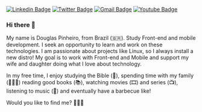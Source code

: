 [![Linkedin Badge](https://img.shields.io/badge/-LinkedIn-blue?style=flat-square&logo=Linkedin&logoColor=white&link=https://www.linkedin.com/in/dgsdev/)](https://www.linkedin.com/in/dgsdev/)
[![Twitter Badge](https://img.shields.io/badge/-Twitter-1ca0f1?style=flat-square&labelColor=1ca0f1&logo=twitter&logoColor=white&link=https://twitter.com/Dgspinheiro)](https://twitter.com/Dgspinheiro)
[![Gmail Badge](https://img.shields.io/badge/-dgspramos@gmail.com-0099cc?style=flat-square&logo=Gmail&logoColor=red&link=mailto:dgspramos@gmail.com)](mailto:dgspramos@gmail.com)
[![Youtube Badge](https://img.shields.io/badge/-Youtube-FF0000?style=flat-square&labelColor=FF0000&logo=youtube&logoColor=white&link=https://www.youtube.com/c/DouglasPinheiroDgs/)](https://www.youtube.com/c/DouglasPinheiroDgs/)



### Hi there 👋

My name is Douglas Pinheiro, from Brazil (🇧🇷). Study Front-end and mobile development. I seek an opportunity to learn and work on these technologies. I am passionate about projects like Linux, so I always install a new distro! My goal is to work with Front-end and Mobile and support my wife and daughter doing what I love about technology.

In my free time, I enjoy studying the Bible (📓), spending time with my family (👨‍👨‍👧) reading good books (📚), watching movies (🎞️) and series (📺), listening to music (🎵) and eventually have a barbecue like! 

Would you like to find me? 🚀🚀🚀





